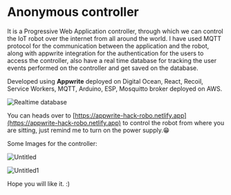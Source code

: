 # Anonymous controller

It is a Progressive Web Application controller, through which we can control the IoT robot over the internet from all around the world.
I have used MQTT protocol for the communication between the application and the robot, along with appwrite integration for the authentication for the users to access the controller, also have a real time database for tracking the user events performed on the controller and get saved on the database.

Developed using **Appwrite** deployed on Digital Ocean, React, Recoil, Service Workers, MQTT, Arduino, ESP, Mosquitto broker deployed on AWS.

![Realtime database](https://user-images.githubusercontent.com/24492201/168124983-e50b7c33-2cfb-4885-af85-50901d96c976.JPG)

You can heads over to [https://appwrite-hack-robo.netlify.app](https://appwrite-hack-robo.netlify.app) to control the robot from where you are sitting, just remind me to turn on the power supply.😁

Some Images for the controller:

![Untitled](https://user-images.githubusercontent.com/24492201/168127710-ef389a1d-ce47-4b2e-8ed6-4439b8fdc0f2.png)

![Untitled1](https://user-images.githubusercontent.com/24492201/168127775-29556ba7-0b62-469c-b469-a6c88deb2bf8.png)

Hope you will like it. :)
